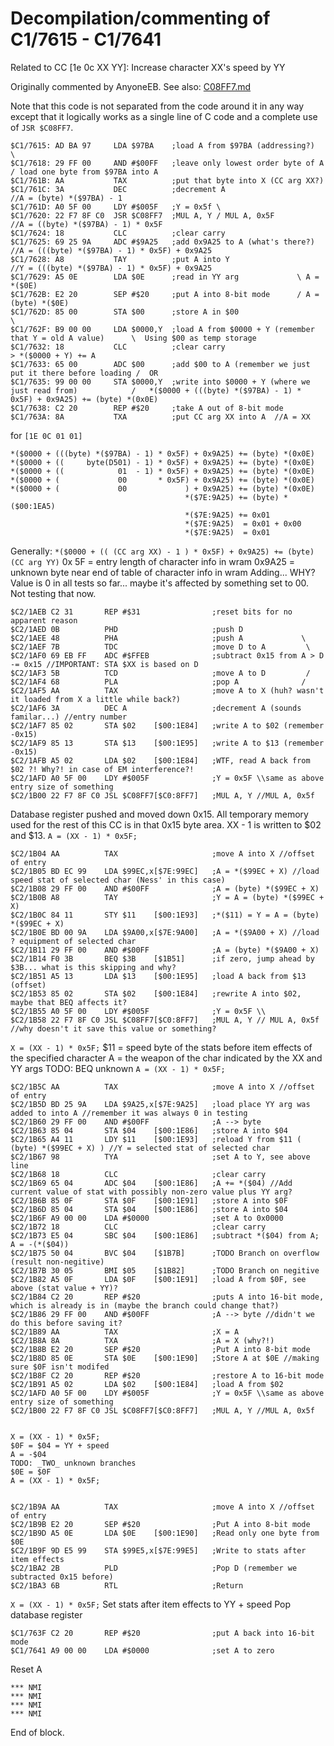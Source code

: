 # Decompilation/commenting of C1/7615 - C1/7641
Related to CC [1e 0c XX YY]: Increase character XX's speed by YY

Originally commented by AnyoneEB.
See also: [C08FF7.md](C08FF7.md)

Note that this code is not separated from the code around it in any way except that it logically works as a single line of C code and a complete use of `JSR $C08FF7`.

    $C1/7615: AD BA 97     LDA $97BA    ;load A from $97BA (addressing?)   \
    $C1/7618: 29 FF 00     AND #$00FF   ;leave only lowest order byte of A / load one byte from $97BA into A
    $C1/761B: AA           TAX          ;put that byte into X (CC arg XX?)
    $C1/761C: 3A           DEC          ;decrement A                      //A = (byte) *($97BA) - 1
    $C1/761D: A0 5F 00     LDY #$005F   ;Y = 0x5f \
    $C1/7620: 22 F7 8F C0  JSR $C08FF7  ;MUL A, Y / MUL A, 0x5F           //A = ((byte) *($97BA) - 1) * 0x5F
    $C1/7624: 18           CLC          ;clear carry
    $C1/7625: 69 25 9A     ADC #$9A25   ;add 0x9A25 to A (what's there?)  //A = (((byte) *($97BA) - 1) * 0x5F) + 0x9A25
    $C1/7628: A8           TAY          ;put A into Y                     //Y = (((byte) *($97BA) - 1) * 0x5F) + 0x9A25
    $C1/7629: A5 0E        LDA $0E      ;read in YY arg             \ A = *($0E)
    $C1/762B: E2 20        SEP #$20     ;put A into 8-bit mode      / A = (byte) *($0E)
    $C1/762D: 85 00        STA $00      ;store A in $00                                            \
    $C1/762F: B9 00 00     LDA $0000,Y  ;load A from $0000 + Y (remember that Y = old A value)      \  Using $00 as temp storage
    $C1/7632: 18           CLC          ;clear carry                                                 > *($0000 + Y) += A
    $C1/7633: 65 00        ADC $00      ;add $00 to A (remember we just put it there before loading /  OR
    $C1/7635: 99 00 00     STA $0000,Y  ;write into $0000 + Y (where we just read from)            /   *($0000 + (((byte) *($97BA) - 1) * 0x5F) + 0x9A25) += (byte) *(0x0E)
    $C1/7638: C2 20        REP #$20     ;take A out of 8-bit mode
    $C1/763A: 8A           TXA          ;put CC arg XX into A  //A = XX


for `[1E 0C 01 01]`

    *($0000 + (((byte) *($97BA) - 1) * 0x5F) + 0x9A25) += (byte) *(0x0E)
    *($0000 + ((     byte(D501) - 1) * 0x5F) + 0x9A25) += (byte) *(0x0E)
    *($0000 + ((            01  - 1) * 0x5F) + 0x9A25) += (byte) *(0x0E)
    *($0000 + (             00       * 0x5F) + 0x9A25) += (byte) *(0x0E)
    *($0000 + (             00             ) + 0x9A25) += (byte) *(0x0E)
                                           *($7E:9A25) += (byte) *($00:1EA5)
                                           *($7E:9A25) += 0x01
                                           *($7E:9A25)  = 0x01 + 0x00
                                           *($7E:9A25)  = 0x01

Generally:
`*($0000 + (( (CC arg XX) - 1 ) * 0x5F) + 0x9A25) += (byte) (CC arg YY)`
0x  5F = entry length of character info in wram
0x9A25 = unknown byte near end of table of character info in wram
Adding... WHY? Value is 0 in all tests so far... maybe it's affected by something set to 00. Not testing that now.


    $C2/1AEB C2 31       REP #$31                ;reset bits for no apparent reason
    $C2/1AED 0B          PHD                     ;push D
    $C2/1AEE 48          PHA                     ;push A             \
    $C2/1AEF 7B          TDC                     ;move D to A         \
    $C2/1AF0 69 EB FF    ADC #$FFEB              ;subtract 0x15 from A > D -= 0x15 //IMPORTANT: STA $XX is based on D
    $C2/1AF3 5B          TCD                     ;move A to D         /
    $C2/1AF4 68          PLA                     ;pop A              /
    $C2/1AF5 AA          TAX                     ;move A to X (huh? wasn't it loaded from X a little while back?)
    $C2/1AF6 3A          DEC A                   ;decrement A (sounds familar...) //entry number
    $C2/1AF7 85 02       STA $02    [$00:1E84]   ;write A to $02 (remember -0x15)
    $C2/1AF9 85 13       STA $13    [$00:1E95]   ;write A to $13 (remember -0x15)
    $C2/1AFB A5 02       LDA $02    [$00:1E84]   ;WTF, read A back from $02 ?! Why?! in case of EM interference?!
    $C2/1AFD A0 5F 00    LDY #$005F              ;Y = 0x5F \\same as above entry size of something
    $C2/1B00 22 F7 8F C0 JSL $C08FF7[$C0:8FF7]   ;MUL A, Y //MUL A, 0x5f


Database register pushed and moved down 0x15. All temporary memory used for the rest of this CC is in that 0x15 byte area.
XX - 1 is written to $02 and $13.
`A = (XX - 1) * 0x5F;`


    $C2/1B04 AA          TAX                     ;move A into X //offset of entry
    $C2/1B05 BD EC 99    LDA $99EC,x[$7E:99EC]   ;A = *($99EC + X) //load speed stat of selected char (Ness' in this case)
    $C2/1B08 29 FF 00    AND #$00FF              ;A = (byte) *($99EC + X)
    $C2/1B0B A8          TAY                     ;Y = A = (byte) *($99EC + X)
    $C2/1B0C 84 11       STY $11    [$00:1E93]   ;*($11) = Y = A = (byte) *($99EC + X)
    $C2/1B0E BD 00 9A    LDA $9A00,x[$7E:9A00]   ;A = *($9A00 + X) //load ? equipment of selected char
    $C2/1B11 29 FF 00    AND #$00FF              ;A = (byte) *($9A00 + X)
    $C2/1B14 F0 3B       BEQ $3B    [$1B51]      ;if zero, jump ahead by $3B... what is this skipping and why?
    $C2/1B51 A5 13       LDA $13    [$00:1E95]   ;load A back from $13 (offset)
    $C2/1B53 85 02       STA $02    [$00:1E84]   ;rewrite A into $02, maybe that BEQ affects it?
    $C2/1B55 A0 5F 00    LDY #$005F              ;Y = 0x5F \\
    $C2/1B58 22 F7 8F C0 JSL $C08FF7[$C0:8FF7]   ;MUL A, Y // MUL A, 0x5f //why doesn't it save this value or something?


`X = (XX - 1) * 0x5F;`
$11 = speed byte of the stats before item effects of the specified character
A = the weapon of the char indicated by the XX and YY args
TODO: BEQ unknown
`A = (XX - 1) * 0x5F;`


    $C2/1B5C AA          TAX                     ;move A into X //offset of entry
    $C2/1B5D BD 25 9A    LDA $9A25,x[$7E:9A25]   ;load place YY arg was added to into A //remember it was always 0 in testing
    $C2/1B60 29 FF 00    AND #$00FF              ;A --> byte
    $C2/1B63 85 04       STA $04    [$00:1E86]   ;store A into $04
    $C2/1B65 A4 11       LDY $11    [$00:1E93]   ;reload Y from $11 ( (byte) *($99EC + X) ) //Y = selected stat of selected char
    $C2/1B67 98          TYA                     ;set A to Y, see above line
    $C2/1B68 18          CLC                     ;clear carry
    $C2/1B69 65 04       ADC $04    [$00:1E86]   ;A += *($04) //Add current value of stat with possibly non-zero value plus YY arg?
    $C2/1B6B 85 0F       STA $0F    [$00:1E91]   ;store A into $0F
    $C2/1B6D 85 04       STA $04    [$00:1E86]   ;store A into $04
    $C2/1B6F A9 00 00    LDA #$0000              ;set A to 0x0000
    $C2/1B72 18          CLC                     ;clear carry
    $C2/1B73 E5 04       SBC $04    [$00:1E86]   ;subtract *($04) from A; A = -(*($04))
    $C2/1B75 50 04       BVC $04    [$1B7B]      ;TODO Branch on overflow (result non-negitive)
    $C2/1B7B 30 05       BMI $05    [$1B82]      ;TODO Branch on negitive
    $C2/1B82 A5 0F       LDA $0F    [$00:1E91]   ;load A from $0F, see above (stat value + YY)?
    $C2/1B84 C2 20       REP #$20                ;puts A into 16-bit mode, which is already is in (maybe the branch could change that?)
    $C2/1B86 29 FF 00    AND #$00FF              ;A --> byte //didn't we do this before saving it?
    $C2/1B89 AA          TAX                     ;X = A
    $C2/1B8A 8A          TXA                     ;A = X (why?!)
    $C2/1B8B E2 20       SEP #$20                ;Put A into 8-bit mode
    $C2/1B8D 85 0E       STA $0E    [$00:1E90]   ;Store A at $0E //making sure $0F isn't modifed
    $C2/1B8F C2 20       REP #$20                ;restore A to 16-bit mode
    $C2/1B91 A5 02       LDA $02    [$00:1E84]   ;load A from $02
    $C2/1AFD A0 5F 00    LDY #$005F              ;Y = 0x5F \\same as above entry size of something
    $C2/1B00 22 F7 8F C0 JSL $C08FF7[$C0:8FF7]   ;MUL A, Y //MUL A, 0x5f


    X = (XX - 1) * 0x5F;
    $0F = $04 = YY + speed
    A = -$04
    TODO: _TWO_ unknown branches
    $0E = $0F
    A = (XX - 1) * 0x5F;


    $C2/1B9A AA          TAX                     ;move A into X //offset of entry
    $C2/1B9B E2 20       SEP #$20                ;Put A into 8-bit mode
    $C2/1B9D A5 0E       LDA $0E    [$00:1E90]   ;Read only one byte from $0E
    $C2/1B9F 9D E5 99    STA $99E5,x[$7E:99E5]   ;Write to stats after item effects
    $C2/1BA2 2B          PLD                     ;Pop D (remember we subtracted 0x15 before)
    $C2/1BA3 6B          RTL                     ;Return


`X = (XX - 1) * 0x5F;`
Set stats after item effects to YY + speed
Pop database register


    $C1/763F C2 20       REP #$20                ;put A back into 16-bit mode
    $C1/7641 A9 00 00    LDA #$0000              ;set A to zero


Reset A


    *** NMI
    *** NMI
    *** NMI
    *** NMI


End of block.